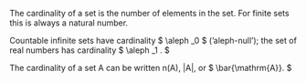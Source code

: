 The cardinality of a set is the number of elements in the set. For
finite sets this is always a natural number.

Countable infinite sets have cardinality $ \aleph _0 $ (’aleph-null’);
the set of real numbers has cardinality $ \aleph _1 . $

The cardinality of a set A can be written n(A), |A|, or
$ \bar{\mathrm{A}}. $
